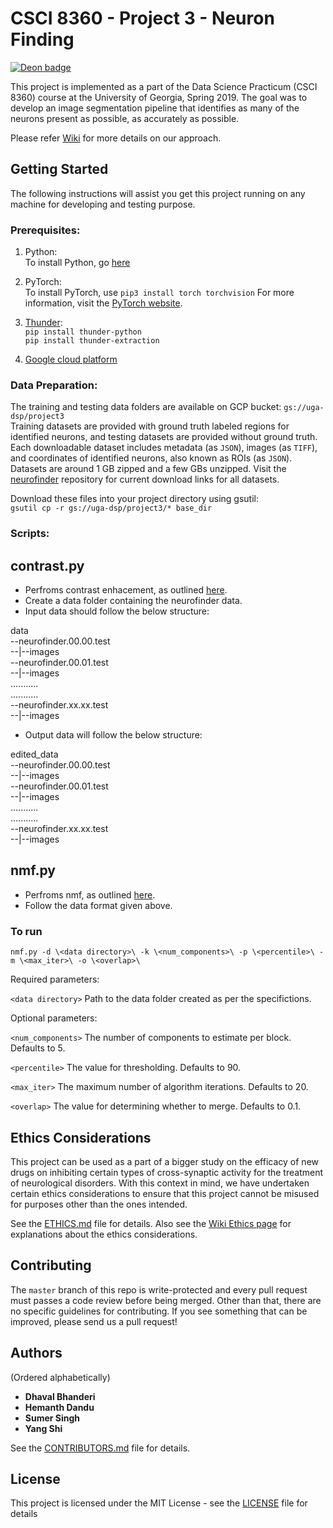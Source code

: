 # CSCI 8360 - Project 3 - Neuron Finding
[![Deon badge](https://img.shields.io/badge/ethics%20checklist-deon-brightgreen.svg?style=popout-square)](http://deon.drivendata.org/)

This project is implemented as a part of the Data Science Practicum (CSCI 8360) course at the University of Georgia, Spring 2019.
The goal was to develop an image segmentation pipeline that identifies as many of the neurons present as possible, as accurately as possible.

Please refer [Wiki](https://github.com/dsp-uga/Team-keller/wiki) for more details on our approach.

## Getting Started 

The following instructions will assist you get this project running on any machine for developing and testing purpose.

### Prerequisites:

1. Python: <br />
    To install Python, go [here](https://www.python.org/downloads/)
    
2. PyTorch: <br />
    To install PyTorch, use
    `pip3 install torch torchvision`
    For more information, visit the [PyTorch website](https://pytorch.org/).

3. [Thunder](https://github.com/thunder-project/thunder): <br />
    `pip install thunder-python` <br />
    `pip install thunder-extraction` <br />
    
4. [Google cloud platform](https://cloud.google.com)

### Data Preparation:
The training and testing data folders are available on GCP bucket: `gs://uga-dsp/project3` <br />
Training datasets are provided with ground truth labeled regions for identified neurons, and testing datasets are provided without ground truth. Each downloadable dataset includes metadata (as `JSON`), images (as `TIFF`), and coordinates of identified neurons, also known as ROIs (as `JSON`). Datasets are around 1 GB zipped and a few GBs unzipped. Visit the [neurofinder](https://github.com/codeneuro/neurofinder#datasets) repository for current download links for all datasets.

Download these files into your project directory using gsutil:<br />
`gsutil cp -r gs://uga-dsp/project3/* base_dir`

### Scripts:
	
## contrast.py

* Perfroms contrast enhacement, as outlined [here](https://github.com/dsp-uga/Team-keller/wiki/Pre-Processing). 
* Create a data folder containing the neurofinder data.
* Input data should follow the below structure:

data  
--neurofinder.00.00.test <br />
--|--images <br />
--neurofinder.00.01.test <br />
--|--images <br />
........... <br />
........... <br />
--neurofinder.xx.xx.test <br />
--|--images <br />

* Output data will follow the below structure:

edited_data <br />
--neurofinder.00.00.test <br />
--|--images <br />
--neurofinder.00.01.test <br />
--|--images <br />
........... <br />
........... <br />
--neurofinder.xx.xx.test <br />
--|--images <br />

## nmf.py

* Perfroms nmf, as outlined [here](https://github.com/dsp-uga/Team-keller/wiki/Model-Approaches).
* Follow the data format given above.

### To run
`nmf.py -d \<data directory>\ -k \<num_components>\ -p \<percentile>\ -m \<max_iter>\ -o \<overlap>\ `

Required parameters:

`<data directory>` Path to the data folder created as per the specifictions.

Optional parameters:

`<num_components>` The number of components to estimate per block. Defaults to 5.

`<percentile>` The value for thresholding. Defaults to 90.

`<max_iter>` The maximum number of algorithm iterations. Defaults to 20.

`<overlap>` The value for determining whether to merge. Defaults to 0.1.


## Ethics Considerations
This project can be used as a part of a bigger study on the efficacy of new drugs on inhibiting certain types of cross-synaptic activity for the treatment of neurological disorders. With this context in mind, we have undertaken certain ethics considerations to ensure that this project cannot be misused for purposes other than the ones intended.

See the [ETHICS.md](https://github.com/dsp-uga/team-keller/blob/master/ETHICS.md) file for details.
Also see the [Wiki Ethics page](https://github.com/dsp-uga/Team-keller/wiki/Ethics) for explanations about the ethics considerations.

## Contributing

The `master` branch of this repo is write-protected and every pull request must passes a code review before being merged.
Other than that, there are no specific guidelines for contributing.
If you see something that can be improved, please send us a pull request!

## Authors
(Ordered alphabetically)

- **Dhaval Bhanderi**
- **Hemanth Dandu**
- **Sumer Singh**
- **Yang Shi** 

See the [CONTRIBUTORS.md](https://github.com/dsp-uga/team-keller/blob/master/CONTRIBUTORS.md) file for details.

## License

This project is licensed under the MIT License - see the [LICENSE](https://github.com/dsp-uga/Team-keller/blob/master/LICENSE) file for details

